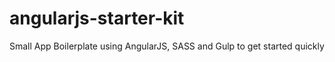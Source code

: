 # angularjs-starter-kit
Small App Boilerplate using AngularJS, SASS and Gulp to get started quickly
